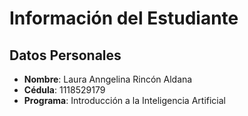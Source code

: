 # Información del Estudiante

## Datos Personales

- **Nombre**: Laura Anngelina Rincón Aldana
- **Cédula**: 1118529179
- **Programa**: Introducción a la Inteligencia Artificial

